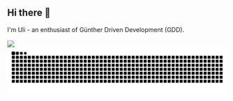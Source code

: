 ## Hi there 👋

<p>I'm Uli - an enthusiast of Günther Driven Development (GDD).</p>

<a href="https://github.com/anuraghazra/github-readme-stats">
  <img align="center" src="https://github-readme-stats.vercel.app/api/top-langs/?username=ulischulte&langs_count=100&layout=compact&theme=gruvbox" />
</a>

<img src="https://raw.githubusercontent.com/ulischulte/ulischulte/output/snake.svg" alt="Snake animation" />
